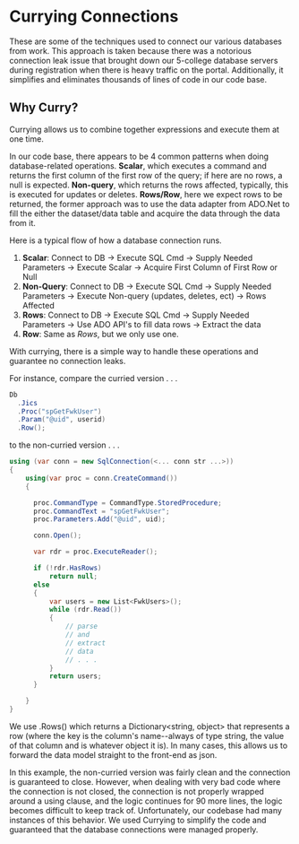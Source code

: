 # Currying Connections

These are some of the techniques used to connect our various databases from work. This approach is taken
because there was a notorious connection leak issue that brought down our 5-college database servers during
registration when there is heavy traffic on the portal. Additionally, it simplifies and eliminates
thousands of lines of code in our code base.

## Why Curry?

Currying allows us to combine together expressions and execute them at one time.

In our code base, there appears to be 4 common patterns when doing database-related operations. **Scalar**, which executes a command and returns
the first column of the first row of the query; if here are no rows, a null is expected. **Non-query**, which returns the rows affected, typically,
this is executed for updates or deletes. **Rows/Row**, here we expect rows to be returned, the former approach was to use the data adapter from ADO.Net to fill the
either the dataset/data table and acquire the data through the data from it.

Here is a typical flow of how a database connection runs.
1. **Scalar**: Connect to DB -> Execute SQL Cmd -> Supply Needed Parameters -> Execute Scalar -> Acquire First Column of First Row or Null
2. **Non-Query**: Connect to DB -> Execute SQL Cmd -> Supply Needed Parameters -> Execute Non-query (updates, deletes, ect) -> Rows Affected
3. **Rows**: Connect to DB -> Execute SQL Cmd -> Supply Needed Parameters -> Use ADO API's to fill data rows -> Extract the data
4. **Row**: Same as *Rows*, but we only use one.

With currying, there is a simple way to handle these operations and guarantee no connection leaks.

For instance, compare the curried version . . .

```C#
Db
  .Jics
  .Proc("spGetFwkUser")
  .Param("@uid", userid)
  .Row();
```

to the non-curried version . . .

```C#
using (var conn = new SqlConnection(<... conn str ...>))
{
    using(var proc = conn.CreateCommand())
    {

      proc.CommandType = CommandType.StoredProcedure;
      proc.CommandText = "spGetFwkUser";
      proc.Parameters.Add("@uid", uid);

      conn.Open();

      var rdr = proc.ExecuteReader();

      if (!rdr.HasRows)
          return null;
      else
      {
          var users = new List<FwkUsers>();
          while (rdr.Read())
          {
              // parse 
              // and
              // extract
              // data
              // . . .
          }
          return users;
      }

    }
}
```

We use .Rows() which returns a Dictionary<string, object> that represents a row (where the key is the column's 
name--always of type string, the value of that column and is whatever object it is). In many cases, this allows 
us to forward the data model straight to the front-end as json.

In this example, the non-curried version was fairly clean and the connection is guaranteed to close. However, when
dealing with very bad code where the connection is not closed, the connection is not properly wrapped around a
using clause, and the logic continues for 90 more lines, the logic becomes difficult to keep track of. Unfortunately,
our codebase had many instances of this behavior. We used Currying to simplify the code and guaranteed that the
database connections were managed properly.
